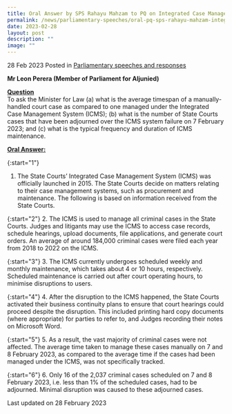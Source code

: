 ```yaml
---
title: Oral Answer by SPS Rahayu Mahzam to PQ on Integrated Case Management System
permalink: /news/parliamentary-speeches/oral-pq-sps-rahayu-mahzam-integrated-case-management-system/
date: 2023-02-28
layout: post
description: ""
image: ""
---
```

28 Feb 2023 Posted in [Parliamentary speeches and responses](/news/parliamentary-speeches) 

**Mr Leon Perera (Member of Parliament for Aljunied)** 

**<b><u>Question</u></b>** 
<br>To ask the Minister for Law (a) what is the average timespan of a manually-handled court case as compared to one managed under the Integrated Case Management System (ICMS); (b) what is the number of State Courts cases that have been adjourned over the ICMS system failure on 7 February 2023; and (c) what is the typical frequency and duration of ICMS maintenance.

**<b><u>Oral Answer:</u></b>** 

{:start="1"} 
1.  The State Courts’ Integrated Case Management System (ICMS) was officially launched in 2015. The State Courts decide on matters relating to their case management systems, such as procurement and maintenance. The following is based on information received from the State Courts.

{:start="2"} 
2.  The ICMS is used to manage all criminal cases in the State Courts. Judges and litigants may use the ICMS to access case records, schedule hearings, upload documents, file applications, and generate court orders. An average of around 184,000 criminal cases were filed each year from 2018 to 2022 on the ICMS.

{:start="3"} 
3.  The ICMS currently undergoes scheduled weekly and monthly maintenance, which takes about 4 or 10 hours, respectively. Scheduled maintenance is carried out after court operating hours, to minimise disruptions to users.
 
{:start="4"} 
4.  After the disruption to the ICMS happened, the State Courts activated their business continuity plans to ensure that court hearings could proceed despite the disruption. This included printing hard copy documents (where appropriate) for parties to refer to, and Judges recording their notes on Microsoft Word.

{:start="5"} 
5.  As a result, the vast majority of criminal cases were not affected. The average time taken to manage these cases manually on 7 and 8 February 2023, as compared to the average time if the cases had been managed under the ICMS, was not specifically tracked.

{:start="6"} 
6.  Only 16 of the 2,037 criminal cases scheduled on 7 and 8 February 2023, i.e. less than 1% of the scheduled cases, had to be adjourned. Minimal disruption was caused to these adjourned cases.

<p class="right-side-updated">Last updated on 28 February 2023</p>